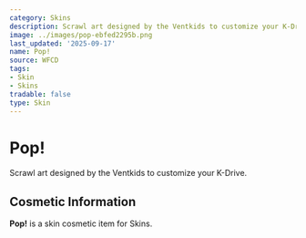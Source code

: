 ```yaml
---
category: Skins
description: Scrawl art designed by the Ventkids to customize your K-Drive.
image: ../images/pop-ebfed2295b.png
last_updated: '2025-09-17'
name: Pop!
source: WFCD
tags:
- Skin
- Skins
tradable: false
type: Skin
---
```


# Pop!

Scrawl art designed by the Ventkids to customize your K-Drive.

## Cosmetic Information

**Pop!** is a skin cosmetic item for Skins.

